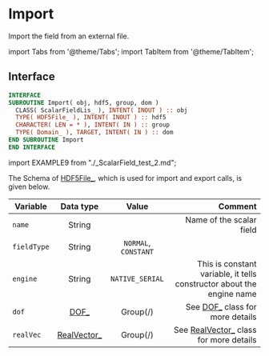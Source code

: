 # Import

Import the field from an external file.

import Tabs from '@theme/Tabs';
import TabItem from '@theme/TabItem';

## Interface

<Tabs>
<TabItem value="interface" label="܀ Interface" default>

```fortran
INTERFACE
SUBROUTINE Import( obj, hdf5, group, dom )
  CLASS( ScalarFieldLis_ ), INTENT( INOUT ) :: obj
  TYPE( HDF5File_ ), INTENT( INOUT ) :: hdf5
  CHARACTER( LEN = * ), INTENT( IN ) :: group
  TYPE( Domain_ ), TARGET, INTENT( IN ) :: dom
END SUBROUTINE Import
END INTERFACE
```

</TabItem>

<TabItem value="example" label="️܀ See example">

import EXAMPLE9 from "./_ScalarField_test_2.md";

<EXAMPLE9 />

</TabItem>

<TabItem value="close" label="↢ ">

</TabItem>
</Tabs>

 The Schema of [HDF5File_](../HDF5File/HDF5File_.md), which is used for import and export calls, is given below.

| Variable    | Data type |                          Value                          |                                                      Comment |
| ----------- | :-------: | :-----------------------------------------------------: | -----------------------------------------------------------: |
| `name`      |  String   |                                                         |                                     Name of the scalar field |
| `fieldType` |  String   | `NORMAL`, `CONSTANT` |                                                              |
| `engine`   | String | `NATIVE_SERIAL` | This is constant variable, it tells constructor about the engine name |
| `dof` | [DOF_](../DOF/DOF_.md) | Group(/) | See [DOF_](../DOF/DOF_.md) class for more details |
| `realVec` | [RealVector_](../RealVector/RealVector_.md) | Group(/) | See [RealVector_](../RealVector/RealVector_.md) class for more details |
